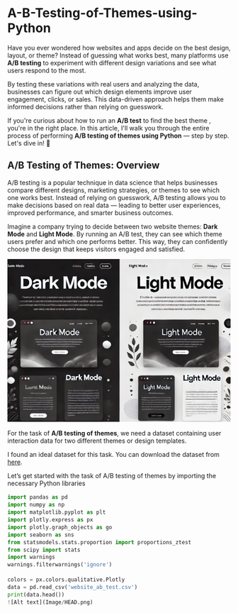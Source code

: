 # A-B-Testing-of-Themes-using-Python


Have you ever wondered how websites and apps decide on the best design, layout, or theme? Instead of guessing what works best, many platforms use **A/B testing** to experiment with different design variations and see what users respond to the most.

By testing these variations with real users and analyzing the data, businesses can figure out which design elements improve user engagement, clicks, or sales. This data-driven approach helps them make informed decisions rather than relying on guesswork.

If you're curious about how to run an **A/B test** to find the best theme  , you're in the right place. In this article, I'll walk you through the entire process of performing **A/B testing of themes using Python** — step by step. Let's dive in! 🚀

## A/B Testing of Themes: Overview

A/B testing is a popular technique in data science that helps businesses compare different designs, marketing strategies, or themes to see which one works best. Instead of relying on guesswork, A/B testing allows you to make decisions based on real data — leading to better user experiences, improved performance, and smarter business outcomes.

Imagine a company trying to decide between two website themes: **Dark Mode** and **Light Mode**. By running an A/B test, they can see which theme users prefer and which one performs better. This way, they can confidently choose the design that keeps visitors engaged and satisfied.


![Alt text](Image/updated.png)

For the task of **A/B testing of themes**, we need a dataset containing user interaction data for two different themes or design templates.  

I found an ideal dataset for this task. You can download the dataset from [here](website_ab_test.csv).

Let’s get started with the task of A/B testing of themes by importing the necessary Python libraries

```python
import pandas as pd
import numpy as np  
import matplotlib.pyplot as plt 
import plotly.express as px
import plotly.graph_objects as go
import seaborn as sns
from statsmodels.stats.proportion import proportions_ztest
from scipy import stats
import warnings
warnings.filterwarnings('ignore')

colors = px.colors.qualitative.Plotly
data = pd.read_csv('website_ab_test.csv')
print(data.head())
![Alt text](Image/HEAD.png)
